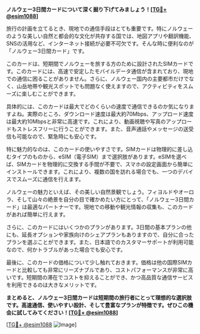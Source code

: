 **ノルウェー3日間カードについて深く掘り下げてみましょう！[[TG💪+ @esim1088](https://t.me/s/esim1088)]**

旅行の計画を立てるとき、現地での通信手段はとても重要です。特にノルウェーのような美しい自然と都会的な文化が共存する国では、地図アプリや翻訳機能、SNSの活用など、インターネット接続が必要不可欠です。そんな時に便利なのが「ノルウェー3日間カード」です。

このカードは、短期間でノルウェーを旅する方のために設計されたSIMカードです。このカードには、高速で安定したモバイルデータ通信が含まれており、現地での通信に困ることがありません。さらに、ノルウェー国内の主要都市だけでなく、山岳地帯や観光スポットでも問題なく使えますので、アクティビティをスムーズに楽しむことができます。

具体的には、このカードは最大でどのくらいの速度で通信できるのか気になりますよね。実際のところ、ダウンロード速度は最大約70Mbps、アップロード速度は最大約10Mbpsと非常に高速です。これにより、動画視聴や写真のアップロードもストレスフリーに行うことができます。また、音声通話やメッセージの送受信も可能なので、緊急時にも安心です。

特に魅力的なのは、このカードの使いやすさです。SIMカードは物理的に差し込むタイプのものから、eSIM（電子SIM）まで選択肢があります。eSIMを選べば、SIMカードを物理的に交換する手間が不要で、スマホの設定画面から簡単にインストールできます。これにより、複数の国を訪れる場合でも、一つのデバイスでスムーズに通信を行えます。

ノルウェーの魅力といえば、その美しい自然景観でしょう。フィヨルドやオーロラ、そして山々の絶景を自分の目で確かめたい方にとって、「ノルウェー3日間カード」は最適なパートナーです。現地での移動や観光情報の収集も、このカードがあれば簡単に行えます。

さらに、このカードにはいくつかのプランがあります。3日間の基本プランの他にも、延長オプションや家族向けのシェアプランもありますので、自分に合ったプランを選ぶことができます。また、日本語でのカスタマーサポートが利用可能なので、何かトラブルがあった場合でも安心です。

最後に、このカードの価格について少し触れておきます。価格は他の国際SIMカードと比較しても非常にリーズナブルであり、コストパフォーマンスが非常に高いです。短期間の滞在でコストを抑えることができ、かつ高品質な通信サービスを利用できるのは大きなメリットです。

**まとめると、ノルウェー3日間カードは短期間の旅行者にとって理想的な選択肢です。高速通信、使いやすい設計、そして豊富なプランが特徴です。ぜひこの機会に試してみてください！[[TG💪+ @esim1088](https://t.me/s/esim1088)]**

[[TG💪+ @esim1088](https://t.me/s/esim1088) ![Image](https://i.postimg.cc/Y0z9fWf4/image.png)]
